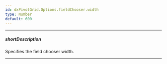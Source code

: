 ```yaml
---
id: dxPivotGrid.Options.fieldChooser.width
type: Number
default: 600
---
```

---
##### shortDescription
Specifies the field chooser width.

---
